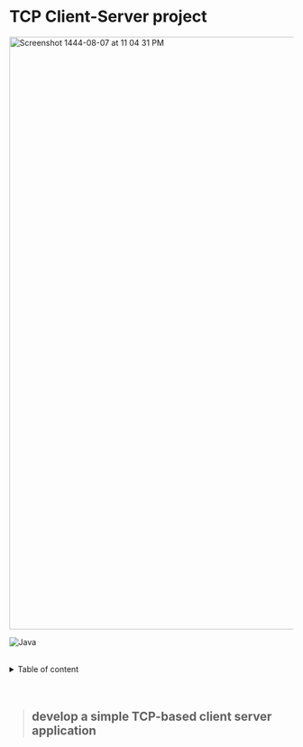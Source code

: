 # TCP Client-Server project <a name="TOP"></a>

<img width="1051" alt="Screenshot 1444-08-07 at 11 04 31 PM" src="https://user-images.githubusercontent.com/116809090/221671221-3f44555e-eb9c-4e29-9c2f-2d3d9e2a826a.png">

![Java](https://img.shields.io/badge/java-%23ED8B00.svg?style=for-the-badge&logo=java&logoColor=white)

 <br>
 <details><summary> <p4> Table of content </p4> </summary>
           <p> 1.Aim of the project</p>
           <p> 2.Project Enviroment</p> 
           <p> 3.Steps for TCP socket programming connection</p>
           <p> 4.Steps for setting up the network</p>
           <p> 5.Application outputs </p>
           <p> 6.Developers Team </p> </details>
 
<br>
<br>

> ## develop a simple TCP-based client server application
